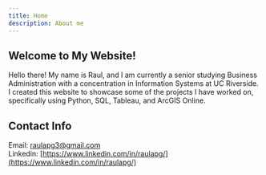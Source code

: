 ```yaml
---
title: Home
description: About me
---
```

## Welcome to My Website!

Hello there! My name is Raul, and I am currently a senior studying Business Administration with a concentration in Information Systems at UC Riverside. I created this website to showcase some of the projects I have worked on, specifically using Python, SQL, Tableau, and ArcGIS Online.

## Contact Info
Email: raulapg3@gmail.com \
Linkedin: [https://www.linkedin.com/in/raulapg/](https://www.linkedin.com/in/raulapg/)

